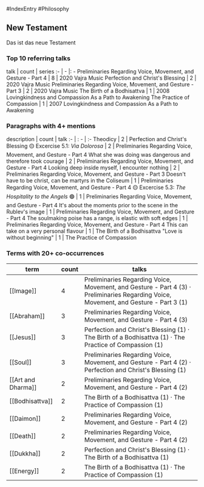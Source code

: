 #IndexEntry #Philosophy

## New Testament
Das ist das neue Testament

### Top 10 referring talks
talk | count | series
:- | - |: -
<a data-href="Preliminaries Regarding Voice, Movement, and Gesture - Part 4" class="internal-link">Preliminaries Regarding Voice, Movement, and Gesture - Part 4</a> | 8 | <a data-href="2020 Vajra Music" class="internal-link">2020 Vajra Music</a>
<a data-href="Perfection and Christ's Blessing" class="internal-link">Perfection and Christ&#x27;s Blessing</a> | 2 | <a data-href="2020 Vajra Music" class="internal-link">2020 Vajra Music</a>
<a data-href="Preliminaries Regarding Voice, Movement, and Gesture - Part 3" class="internal-link">Preliminaries Regarding Voice, Movement, and Gesture - Part 3</a> | 2 | <a data-href="2020 Vajra Music" class="internal-link">2020 Vajra Music</a>
<a data-href="The Birth of a Bodhisattva" class="internal-link">The Birth of a Bodhisattva</a> | 1 | <a data-href="2008 Lovingkindness and Compassion As a Path to Awakening" class="internal-link">2008 Lovingkindness and Compassion As a Path to Awakening</a>
<a data-href="The Practice of Compassion" class="internal-link">The Practice of Compassion</a> | 1 | <a data-href="2007 Lovingkindness and Compassion As a Path to Awakening" class="internal-link">2007 Lovingkindness and Compassion As a Path to Awakening</a>

### Paragraphs with 4+ mentions
description | count | talk
:- | : - | :-
<a aria-label-position="top" aria-label="Perfection and Christs Blessing > Theodicy" data-href="Perfection and Christ's Blessing#Theodicy" class="internal-link">Theodicy</a> | 2 | <a data-href="Perfection and Christ's Blessing" class="internal-link">Perfection and Christ&#x27;s Blessing</a>
<a aria-label-position="top" aria-label="Preliminaries Regarding Voice, Movement, and Gesture - Part 4 > 🟡 Excercise 5 1 _Via Dolorosa_" data-href="Preliminaries Regarding Voice, Movement, and Gesture - Part 4#🟡 Excercise 5 1 _Via Dolorosa_" class="internal-link">🟡 Excercise 5.1: _Via Dolorosa_</a> | 2 | <a data-href="Preliminaries Regarding Voice, Movement, and Gesture - Part 4" class="internal-link">Preliminaries Regarding Voice, Movement, and Gesture - Part 4</a>
<a aria-label-position="top" aria-label="Preliminaries Regarding Voice, Movement, and Gesture - Part 4 > What she was doing was dangerous and therefore took courage" data-href="Preliminaries Regarding Voice, Movement, and Gesture - Part 4#What she was doing was dangerous and therefore took courage" class="internal-link">What she was doing was dangerous and therefore took courage</a> | 2 | <a data-href="Preliminaries Regarding Voice, Movement, and Gesture - Part 4" class="internal-link">Preliminaries Regarding Voice, Movement, and Gesture - Part 4</a>
<a aria-label-position="top" aria-label="Preliminaries Regarding Voice, Movement, and Gesture - Part 3 > Looking deep inside myself I encounter nothing" data-href="Preliminaries Regarding Voice, Movement, and Gesture - Part 3#Looking deep inside myself I encounter nothing" class="internal-link">Looking deep inside myself, I encounter nothing</a> | 2 | <a data-href="Preliminaries Regarding Voice, Movement, and Gesture - Part 3" class="internal-link">Preliminaries Regarding Voice, Movement, and Gesture - Part 3</a>
<a aria-label-position="top" aria-label="Preliminaries Regarding Voice, Movement, and Gesture - Part 4 > Doesnt have to be christ can be martyrs in the Coliseum" data-href="Preliminaries Regarding Voice, Movement, and Gesture - Part 4#Doesn't have to be christ can be martyrs in the Coliseum" class="internal-link">Doesn&#x27;t have to be christ, can be martyrs in the Coliseum</a> | 1 | <a data-href="Preliminaries Regarding Voice, Movement, and Gesture - Part 4" class="internal-link">Preliminaries Regarding Voice, Movement, and Gesture - Part 4</a>
<a aria-label-position="top" aria-label="Preliminaries Regarding Voice, Movement, and Gesture - Part 4 > 🟡 Excercise 5 3 _The Hospitality to the Angels_ 🟢" data-href="Preliminaries Regarding Voice, Movement, and Gesture - Part 4#🟡 Excercise 5 3 _The Hospitality to the Angels_ 🟢" class="internal-link">🟡 Excercise 5.3: _The Hospitality to the Angels_ 🟢</a> | 1 | <a data-href="Preliminaries Regarding Voice, Movement, and Gesture - Part 4" class="internal-link">Preliminaries Regarding Voice, Movement, and Gesture - Part 4</a>
<a aria-label-position="top" aria-label="Preliminaries Regarding Voice, Movement, and Gesture - Part 4 > Its about the moments prior to the scene in the Rublevs image" data-href="Preliminaries Regarding Voice, Movement, and Gesture - Part 4#It's about the moments prior to the scene in the Rublev's image" class="internal-link">It&#x27;s about the moments prior to the scene in the Rublev&#x27;s image</a> | 1 | <a data-href="Preliminaries Regarding Voice, Movement, and Gesture - Part 4" class="internal-link">Preliminaries Regarding Voice, Movement, and Gesture - Part 4</a>
<a aria-label-position="top" aria-label="Preliminaries Regarding Voice, Movement, and Gesture - Part 4 > The soulmaking poise has a range is elastic with soft edges" data-href="Preliminaries Regarding Voice, Movement, and Gesture - Part 4#The soulmaking poise has a range is elastic with soft edges" class="internal-link">The soulmaking poise has a range, is elastic with soft edges</a> | 1 | <a data-href="Preliminaries Regarding Voice, Movement, and Gesture - Part 4" class="internal-link">Preliminaries Regarding Voice, Movement, and Gesture - Part 4</a>
<a aria-label-position="top" aria-label="The Birth of a Bodhisattva > This can take on a very personal flavour" data-href="The Birth of a Bodhisattva#This can take on a very personal flavour" class="internal-link">This can take on a very personal flavour</a> | 1 | <a data-href="The Birth of a Bodhisattva" class="internal-link">The Birth of a Bodhisattva</a>
<a aria-label-position="top" aria-label="The Practice of Compassion > Love is without beginning" data-href="The Practice of Compassion#Love is without beginning" class="internal-link">&quot;Love is without beginning&quot;</a> | 1 | <a data-href="The Practice of Compassion" class="internal-link">The Practice of Compassion</a>

### Terms with 20+ co-occurrences
term | count | talks
-|-|-
[[Image]] | 4 | <span class="counts"><a data-href="Preliminaries Regarding Voice, Movement, and Gesture - Part 4" class="internal-link">Preliminaries Regarding Voice, Movement, and Gesture - Part 4</a> (3) · <a data-href="Preliminaries Regarding Voice, Movement, and Gesture - Part 3" class="internal-link">Preliminaries Regarding Voice, Movement, and Gesture - Part 3</a> (1)</span> 
[[Abraham]] | 3 | <span class="counts"><a data-href="Preliminaries Regarding Voice, Movement, and Gesture - Part 4" class="internal-link">Preliminaries Regarding Voice, Movement, and Gesture - Part 4</a> (3)</span> 
[[Jesus]] | 3 | <span class="counts"><a data-href="Perfection and Christ's Blessing" class="internal-link">Perfection and Christ&#x27;s Blessing</a> (1) · <a data-href="The Birth of a Bodhisattva" class="internal-link">The Birth of a Bodhisattva</a> (1) · <a data-href="The Practice of Compassion" class="internal-link">The Practice of Compassion</a> (1)</span> 
[[Soul]] | 3 | <span class="counts"><a data-href="Preliminaries Regarding Voice, Movement, and Gesture - Part 4" class="internal-link">Preliminaries Regarding Voice, Movement, and Gesture - Part 4</a> (2) · <a data-href="Perfection and Christ's Blessing" class="internal-link">Perfection and Christ&#x27;s Blessing</a> (1)</span> 
[[Art and Dharma]] | 2 | <span class="counts"><a data-href="Preliminaries Regarding Voice, Movement, and Gesture - Part 4" class="internal-link">Preliminaries Regarding Voice, Movement, and Gesture - Part 4</a> (2)</span> 
[[Bodhisattva]] | 2 | <span class="counts"><a data-href="The Birth of a Bodhisattva" class="internal-link">The Birth of a Bodhisattva</a> (1) · <a data-href="The Practice of Compassion" class="internal-link">The Practice of Compassion</a> (1)</span> 
[[Daimon]] | 2 | <span class="counts"><a data-href="Preliminaries Regarding Voice, Movement, and Gesture - Part 4" class="internal-link">Preliminaries Regarding Voice, Movement, and Gesture - Part 4</a> (2)</span> 
[[Death]] | 2 | <span class="counts"><a data-href="Preliminaries Regarding Voice, Movement, and Gesture - Part 4" class="internal-link">Preliminaries Regarding Voice, Movement, and Gesture - Part 4</a> (2)</span> 
[[Dukkha]] | 2 | <span class="counts"><a data-href="Perfection and Christ's Blessing" class="internal-link">Perfection and Christ&#x27;s Blessing</a> (1) · <a data-href="The Birth of a Bodhisattva" class="internal-link">The Birth of a Bodhisattva</a> (1)</span> 
[[Energy]] | 2 | <span class="counts"><a data-href="The Birth of a Bodhisattva" class="internal-link">The Birth of a Bodhisattva</a> (1) · <a data-href="The Practice of Compassion" class="internal-link">The Practice of Compassion</a> (1)</span> 

